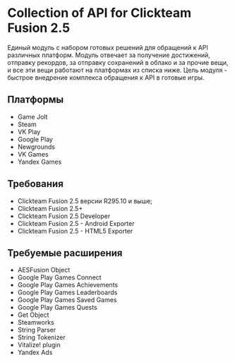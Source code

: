 # Collection of API for Clickteam Fusion 2.5
Единый модуль с набором готовых решений для обращений к API различных платформ. Модуль отвечает за получение достижений, отправку рекордов, за отправку сохранений в облако и за прочие вещи, и все эти вещи работают на платформах из списка ниже. Цель модуля - быстрое внедрение комплекса обращения к API в готовые игры.

## Платформы
- Game Jolt
- Steam
- VK Play
- Google Play
- Newgrounds
- VK Games
- Yandex Games

## Требования
- Clickteam Fusion 2.5 версии R295.10 и выше;
- Clickteam Fusion 2.5+
- Clickteam Fusion 2.5 Developer
- Clickteam Fusion 2.5 - Android Exporter
- Clickteam Fusion 2.5 - HTML5 Exporter
## Требуемые расширения
- AESFusion Object
- Google Play Games Connect
- Google Play Games Achievements
- Google Play Games Leaderboards
- Google Play Games Saved Games
- Google Play Games Quests
- Get Object
- Steamworks
- String Parser
- String Tokenizer
- Vitalize! plugin
- Yandex Ads
